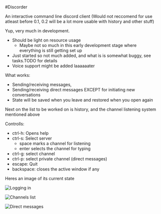 #Discorder

An interactive command line discord client (Would not reccomend for use atleast before 0.1, 0.2 will be a lot more usable with history and other stuff)

Yup, very much in development.

 - Should be light on resource usage
     + Maybe not so much in this early development stage where everything is still getting set up
 - Just started so not much added, and what is is somewhat buggy, see tasks.TODO for details
 - Voice support might be added laaaaaater

What works:
 - Sending/receiving messages,
 - Sending/receiving direct messages EXCEPT for initiating new conversations
 - State will be saved when you leave and restored when you open again

Next on the list to be worked on is history, and the channel listening system mentioned above

Controlls:

 - ctrl-h: Opens help 
 - ctrl-s: Select server
     + space marks a channel for listening
     + enter selects the channel for typing
 - ctrl-g: select channel 
 - ctrl-p: select private channel (direct messages)
 - escape: Quit
 - backspace: closes the active window if any

Heres an image of its current state

![Logging in](https://dl.dropboxusercontent.com/u/17487167/screenshots/2016-03-16T01%3A00%3A23%2B01%3A00.png)

![Channels list](https://dl.dropboxusercontent.com/u/17487167/screenshots/2016-03-16T03%3A57%3A45%2B01%3A00.png)

![Direct messages](https://dl.dropboxusercontent.com/u/17487167/screenshots/2016-03-15T23%3A09%3A22%2B01%3A00.png)


